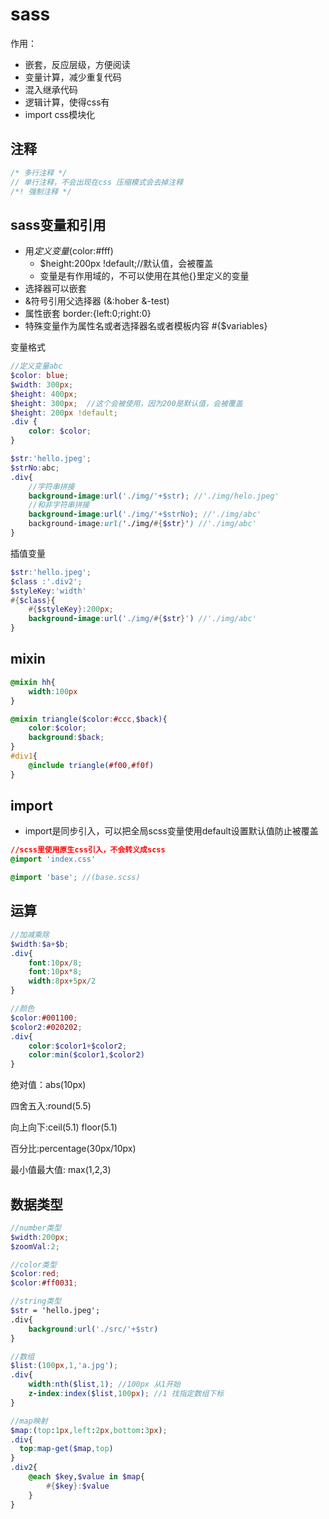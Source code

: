 # sass

作用：

- 嵌套，反应层级，方便阅读
- 变量计算，减少重复代码
- 混入继承代码
- 逻辑计算，使得css有
- import css模块化

## 注释

```scss
/* 多行注释 */
// 单行注释，不会出现在css 压缩模式会去掉注释
/*! 强制注释 */
```



## sass变量和引用

- 用$定义变量($color:#fff)  
  - $height:200px !default;//默认值，会被覆盖
  - 变量是有作用域的，不可以使用在其他{}里定义的变量
- 选择器可以嵌套
- &符号引用父选择器 (&:hober &-test)
- 属性嵌套 border:{left:0;right:0}
- 特殊变量作为属性名或者选择器名或者模板内容 #{$variables}

变量格式

```scss
//定义变量abc
$color: blue;
$width: 300px;
$height: 400px;
$height: 300px;  //这个会被使用，因为200是默认值，会被覆盖
$height: 200px !default; 
.div {
    color: $color;
}
```

```scss
$str:'hello.jpeg';
$strNo:abc;
.div{
    //字符串拼接
    background-image:url('./img/'+$str); //'./img/helo.jpeg'
    //和非字符串拼接
    background-image:url('./img/'+$strNo); //'./img/abc'
    background-image:url('./img/#{$str}') //'./img/abc'
}
```

插值变量

```scss
$str:'hello.jpeg';
$class :'.div2';
$styleKey:'width'
#{$class}{
    #{$styleKey}:200px;
    background-image:url('./img/#{$str}') //'./img/abc'
}
```

## mixin

```scss
@mixin hh{
    width:100px
}
```



```scss
@mixin triangle($color:#ccc,$back){
    color:$color;
    background:$back;
}
#div1{
    @include triangle(#f00,#f0f)
}
```

## import

- import是同步引入，可以把全局scss变量使用default设置默认值防止被覆盖

```css
//scss里使用原生css引入，不会转义成scss
@import 'index.css'
```

```scss
@import 'base'; //(base.scss)
```

## 运算

```scss
//加减乘除
$width:$a+$b;
.div{
    font:10px/8;
    font:10px*8;
    width:8px+5px/2
}
```

```scss
//颜色
$color:#001100;
$color2:#020202;
.div{
    color:$color1+$color2;
    color:min($color1,$color2)
}
```





绝对值：abs(10px)

四舍五入:round(5.5)

向上向下:ceil(5.1) floor(5.1)

百分比:percentage(30px/10px)

最小值最大值: max(1,2,3)

## 数据类型

```scss
//number类型
$width:200px;  
$zoomVal:2;

//color类型
$color:red;
$color:#ff0031;

//string类型
$str = 'hello.jpeg';
.div{
    background:url('./src/'+$str)
}

//数组
$list:(100px,1,'a.jpg');
.div{
    width:nth($list,1); //100px 从1开始
	z-index:index($list,100px); //1 找指定数组下标
}

//map映射
$map:(top:1px,left:2px,bottom:3px);
.div{
  top:map-get($map,top)  
}
.div2{
    @each $key,$value in $map{
        #{$key}:$value
    }
}
```









```

```